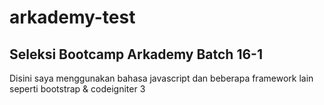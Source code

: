 # arkademy-test
Seleksi Bootcamp Arkademy Batch 16-1
---------------------------------
Disini saya menggunakan bahasa javascript dan beberapa framework lain seperti bootstrap & codeigniter 3
